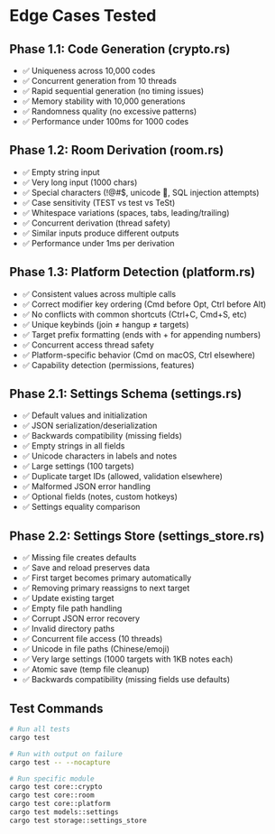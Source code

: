 # Edge Cases Tested

## Phase 1.1: Code Generation (crypto.rs)
- ✅ Uniqueness across 10,000 codes
- ✅ Concurrent generation from 10 threads
- ✅ Rapid sequential generation (no timing issues)
- ✅ Memory stability with 10,000 generations
- ✅ Randomness quality (no excessive patterns)
- ✅ Performance under 100ms for 1000 codes

## Phase 1.2: Room Derivation (room.rs)
- ✅ Empty string input
- ✅ Very long input (1000 chars)
- ✅ Special characters (!@#$, unicode 🦀, SQL injection attempts)
- ✅ Case sensitivity (TEST vs test vs TeSt)
- ✅ Whitespace variations (spaces, tabs, leading/trailing)
- ✅ Concurrent derivation (thread safety)
- ✅ Similar inputs produce different outputs
- ✅ Performance under 1ms per derivation

## Phase 1.3: Platform Detection (platform.rs)
- ✅ Consistent values across multiple calls
- ✅ Correct modifier key ordering (Cmd before Opt, Ctrl before Alt)
- ✅ No conflicts with common shortcuts (Ctrl+C, Cmd+S, etc)
- ✅ Unique keybinds (join ≠ hangup ≠ targets)
- ✅ Target prefix formatting (ends with + for appending numbers)
- ✅ Concurrent access thread safety
- ✅ Platform-specific behavior (Cmd on macOS, Ctrl elsewhere)
- ✅ Capability detection (permissions, features)

## Phase 2.1: Settings Schema (settings.rs)
- ✅ Default values and initialization
- ✅ JSON serialization/deserialization
- ✅ Backwards compatibility (missing fields)
- ✅ Empty strings in all fields
- ✅ Unicode characters in labels and notes
- ✅ Large settings (100 targets)
- ✅ Duplicate target IDs (allowed, validation elsewhere)
- ✅ Malformed JSON error handling
- ✅ Optional fields (notes, custom hotkeys)
- ✅ Settings equality comparison

## Phase 2.2: Settings Store (settings_store.rs)
- ✅ Missing file creates defaults
- ✅ Save and reload preserves data
- ✅ First target becomes primary automatically
- ✅ Removing primary reassigns to next target
- ✅ Update existing target
- ✅ Empty file path handling
- ✅ Corrupt JSON error recovery
- ✅ Invalid directory paths
- ✅ Concurrent file access (10 threads)
- ✅ Unicode in file paths (Chinese/emoji)
- ✅ Very large settings (1000 targets with 1KB notes each)
- ✅ Atomic save (temp file cleanup)
- ✅ Backwards compatibility (missing fields use defaults)

## Test Commands
```bash
# Run all tests
cargo test

# Run with output on failure
cargo test -- --nocapture

# Run specific module
cargo test core::crypto
cargo test core::room
cargo test core::platform
cargo test models::settings
cargo test storage::settings_store
```

